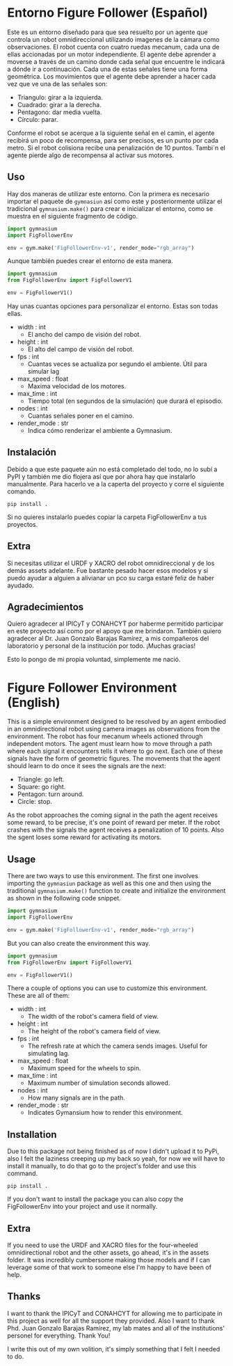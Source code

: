 # Entorno Figure Follower (Español)
Este es un entorno diseñado para que sea resuelto por un agente que controla un robot omnidireccional utilizando imagenes de la cámara como observaciones. El robot cuenta con cuatro ruedas mecanum, cada una de ellas accionadas por un motor independiente. El agente debe aprender a moverse a través de un camino donde cada señal que encuentre le indicará a dónde ir a continuación. Cada una de estas señales tiene una forma geométrica. Los movimientos que el agente debe aprender a hacer cada vez que ve una de las señales son:
* Triangulo: girar a la izquierda.
* Cuadrado: girar a la derecha.
* Pentagono: dar media vuelta.
* Círculo: parar.

Conforme el robot se acerque a la siguiente señal en el camin, el agente recibirá un poco de recompensa, para ser precisos, es un punto por cada metro. Si el robot colisiona recibe una penalización de 10 puntos. Tambi´n el agente pierde algo de recompensa al activar sus motores.

## Uso
Hay dos maneras de utilizar este entorno. Con la primera es necesario importar el paquete de ```gymnasiun``` así como este y posteriormente utilizar el tradicional ```gymnasium.make()``` para crear e inicializar el entorno, como se muestra en el siguiente fragmento de código.

```python
import gymnasium
import FigFollowerEnv

env = gym.make('FigFollowerEnv-v1', render_mode="rgb_array")
```

Aunque también puedes crear el entorno de esta manera.

```python
import gymnasium
from FigFollowerEnv import FigFollowerV1

env = FigFollowerV1()
```

Hay unas cuantas opciones para personalizar el entorno.
Estas son todas ellas.
* width : int
  - El ancho del campo de visión del robot.
* height : int
  - El alto del campo de visión del robot.
* fps : int
  - Cuantas veces se actualiza por segundo el ambiente. Útil para simular lag
* max_speed : float
  - Maxima velocidad de los motores.
* max_time : int
  - Tiempo total (en segundos de la simulación) que durará el episodio.
* nodes : int
  - Cuantas señales poner en el camino.
* render_mode : str
  - Indica cómo renderizar el ambiente a Gymnasium.

## Instalación
Debido a que este paquete aún no está completado del todo, no lo subí a PyPI y también me dio flojera así que por ahora hay que instalarlo manualmente. Para hacerlo ve a la caperta del proyecto y corre el siguiente comando.

```pip install .```

Si no quieres instalarlo puedes copiar la carpeta FigFollowerEnv a tus proyectos.

## Extra
Si necesitas utilizar el URDF y XACRO del robot omnidireccional y de los demás assets adelante. Fue bastante pesado hacer esos modelos y si puedo ayudar a alguien a alivianar un pco su carga estaré feliz de haber ayudado.

## Agradecimientos
Quiero agradecer al IPICyT y CONAHCYT por haberme permitido participar en este proyecto así como por el apoyo que me brindaron. También quiero agradecer al Dr. Juan Gonzalo Barajas Ramírez, a mis compañeros del laboratorio y personal de la institución por todo.
¡Muchas gracias!

Esto lo pongo de mi propia voluntad, simplemente me nació.

# Figure Follower Environment (English)

This is a simple environment designed to be resolved by an agent embodied in an omnidirectional robot using camera images as observations from the environment. The robot has four mecanum wheels actioned through independent motors. The agent must learn how to move through a path where each signal it encounters tells it where to go next. Each one of these signals have the form of geometric figures. The movements that the agent should learn to do once it sees the signals are the next:
* Triangle: go left.
* Square: go right.
* Pentagon: turn around.
* Circle: stop.

As the robot approaches the coming signal in the path the agent receives some reward, to be precise, it's one point of reward per meter. If the robot crashes with the signals the agent receives a penalization of 10 points. Also the sgent loses some reward for activating its motors.

## Usage
There are two ways to use this environment. The first one involves importing the ```gymnasiun``` package as well as this one and then using the traditional ```gymnasium.make()``` function to create and initialize the environment as shown in the following code snippet.


```python
import gymnasium
import FigFollowerEnv

env = gym.make('FigFollowerEnv-v1', render_mode="rgb_array")
```

But you can also create the environment this way.

```python
import gymnasium
from FigFollowerEnv import FigFollowerV1

env = FigFollowerV1()
```

There a couple of options you can use to customize this environment. These are all of them:
* width : int
  - The width of the robot's camera field of view.
* height : int
  - The height of the robot's camera field of view.
* fps : int
  - The refresh rate at which the camera sends images. Useful for simulating lag.
* max_speed : float
  - Maximum speed for the wheels to spin.
* max_time : int
  - Maximum number of simulation seconds allowed.
* nodes : int
  - How many signals are in the path.
* render_mode : str
  - Indicates Gymansium how to render this environment.

## Installation
Due to this package not being finished as of now I didn't upload it to PyPi, also I felt the laziness creeping up my back so yeah, for now we will have to install it manually, to do that go to the project's folder and use this command.

```pip install .```

If you don't want to install the package you can also copy the FigFollowerEnv into your project and use it normally.

## Extra
If you need to use the URDF and XACRO files for the four-wheeled omnidirectional robot and the other assets, go ahead, it's in the assets folder. It was incredibly cumbersome making those models and if I can leverage some of that work to someone else I'm happy to have been of help.

## Thanks
I want to thank the IPICyT and CONAHCYT for allowing me to participate in this project as well for all the support they provided.
Also I want to thank Phd. Juan Gonzalo Barajas Ramírez, my lab mates and all of the institutions' personel for everything.
Thank You!

I write this out of my own volition, it's simply something that I felt I needed to do.
